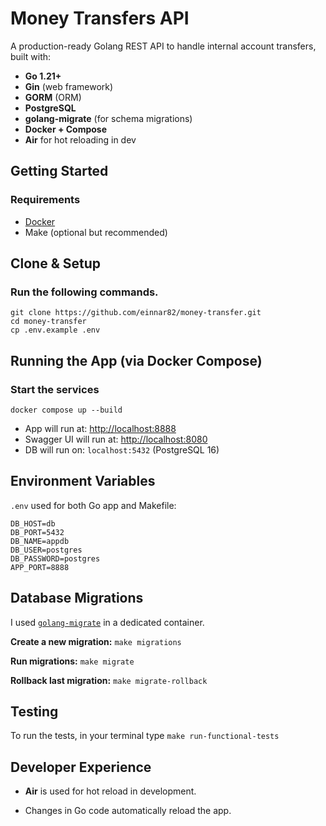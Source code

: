 # Money Transfers API

A production-ready Golang REST API to handle internal account transfers, built with:

-   **Go 1.21+**
-   **Gin** (web framework)
-   **GORM** (ORM)
-   **PostgreSQL**
-   **golang-migrate** (for schema migrations)
-   **Docker + Compose**
-   **Air** for hot reloading in dev

## Getting Started

### Requirements

-   [Docker](https://www.docker.com/)
-   Make (optional but recommended)

## Clone & Setup

### Run the following commands.

    git clone https://github.com/einnar82/money-transfer.git
    cd money-transfer
    cp .env.example .env

## Running the App (via Docker Compose)

### Start the services

```
docker compose up --build
```
-   App will run at: [http://localhost:8888](http://localhost:8888)
-   Swagger UI will run at: [http://localhost:8080](http://localhost:8080)
-   DB will run on: `localhost:5432` (PostgreSQL 16)

## Environment Variables

 `.env` used for both Go app and Makefile:

```
DB_HOST=db
DB_PORT=5432
DB_NAME=appdb
DB_USER=postgres
DB_PASSWORD=postgres
APP_PORT=8888
```

## Database Migrations

 I used [`golang-migrate`](https://github.com/golang-migrate/migrate) in a dedicated container.

**Create a new migration:** `make migrations` 

**Run migrations:** `make migrate` 

**Rollback last migration:**  `make migrate-rollback`

## Testing

To run the tests, in your terminal type `make run-functional-tests`

## Developer Experience

-   **Air** is used for hot reload in development.
    
-   Changes in Go code automatically reload the app.
